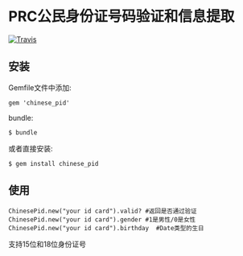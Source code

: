 # PRC公民身份证号码验证和信息提取

[![Travis](https://travis-ci.org/liuzelei/chinese_pid.svg?branch=master)](https://travis-ci.org/liuzelei/chinese_pid)

## 安装

Gemfile文件中添加:

	gem 'chinese_pid'

bundle:

    $ bundle

或者直接安装:

    $ gem install chinese_pid

## 使用

	ChinesePid.new("your id card").valid? #返回是否通过验证
	ChinesePid.new("your id card").gender #1是男性/0是女性
	ChinesePid.new("your id card").birthday  #Date类型的生日

支持15位和18位身份证号